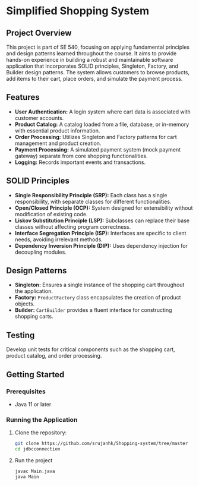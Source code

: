 # Simplified Shopping System

## Project Overview

This project is part of SE 540, focusing on applying fundamental principles and design patterns learned throughout the course. It aims to provide hands-on experience in building a robust and maintainable software application that incorporates SOLID principles, Singleton, Factory, and Builder design patterns. The system allows customers to browse products, add items to their cart, place orders, and simulate the payment process.

## Features

- **User Authentication:** A login system where cart data is associated with customer accounts.
- **Product Catalog:** A catalog loaded from a file, database, or in-memory with essential product information.
- **Order Processing:** Utilizes Singleton and Factory patterns for cart management and product creation.
- **Payment Processing:** A simulated payment system (mock payment gateway) separate from core shopping functionalities.
- **Logging:** Records important events and transactions.

## SOLID Principles

- **Single Responsibility Principle (SRP):** Each class has a single responsibility, with separate classes for different functionalities.
- **Open/Closed Principle (OCP):** System designed for extensibility without modification of existing code.
- **Liskov Substitution Principle (LSP):** Subclasses can replace their base classes without affecting program correctness.
- **Interface Segregation Principle (ISP):** Interfaces are specific to client needs, avoiding irrelevant methods.
- **Dependency Inversion Principle (DIP):** Uses dependency injection for decoupling modules.

## Design Patterns

- **Singleton:** Ensures a single instance of the shopping cart throughout the application.
- **Factory:** `ProductFactory` class encapsulates the creation of product objects.
- **Builder:** `CartBuilder` provides a fluent interface for constructing shopping carts.

## Testing

Develop unit tests for critical components such as the shopping cart, product catalog, and order processing.

## Getting Started

### Prerequisites

- Java 11 or later


### Running the Application

1. Clone the repository:
   ```bash
   git clone https://github.com/srujanhk/Shopping-system/tree/master
   cd jdbcconnection

2. Run the project
   ```bash
   javac Main.java
   java Main 
